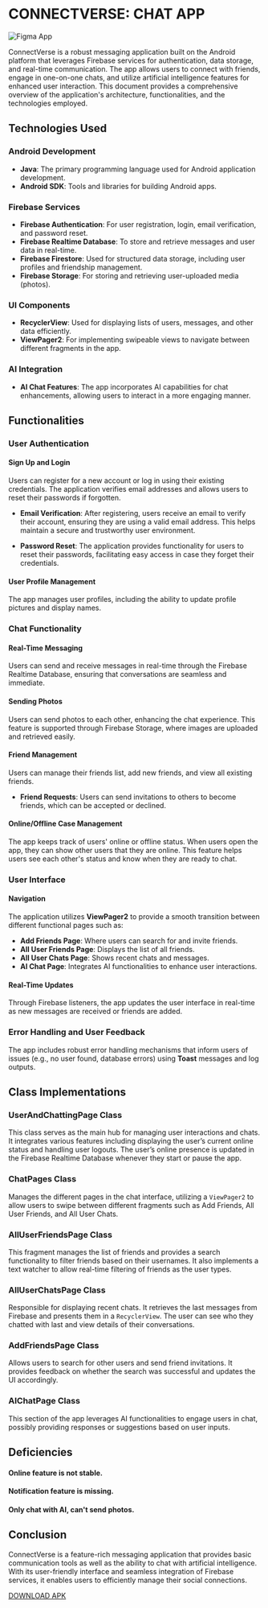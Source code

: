 # CONNECTVERSE: CHAT APP
![Figma App](https://github.com/ahmetymtkn/photo/blob/main/CONNECTVERSE.png)

ConnectVerse is a robust messaging application built on the Android platform that leverages Firebase services for authentication, data storage, and real-time communication. The app allows users to connect with friends, engage in one-on-one chats, and utilize artificial intelligence features for enhanced user interaction. This document provides a comprehensive overview of the application's architecture, functionalities, and the technologies employed.

## Technologies Used

### Android Development
- **Java**: The primary programming language used for Android application development.
- **Android SDK**: Tools and libraries for building Android apps.

### Firebase Services
- **Firebase Authentication**: For user registration, login, email verification, and password reset.
- **Firebase Realtime Database**: To store and retrieve messages and user data in real-time.
- **Firebase Firestore**: Used for structured data storage, including user profiles and friendship management.
- **Firebase Storage**: For storing and retrieving user-uploaded media (photos).

### UI Components
- **RecyclerView**: Used for displaying lists of users, messages, and other data efficiently.
- **ViewPager2**: For implementing swipeable views to navigate between different fragments in the app.

### AI Integration
- **AI Chat Features**: The app incorporates AI capabilities for chat enhancements, allowing users to interact in a more engaging manner.

## Functionalities

### User Authentication

#### Sign Up and Login
Users can register for a new account or log in using their existing credentials. The application verifies email addresses and allows users to reset their passwords if forgotten.

- **Email Verification**: After registering, users receive an email to verify their account, ensuring they are using a valid email address. This helps maintain a secure and trustworthy user environment.
  
- **Password Reset**: The application provides functionality for users to reset their passwords, facilitating easy access in case they forget their credentials.

#### User Profile Management
The app manages user profiles, including the ability to update profile pictures and display names.

### Chat Functionality

#### Real-Time Messaging
Users can send and receive messages in real-time through the Firebase Realtime Database, ensuring that conversations are seamless and immediate.

#### Sending Photos
Users can send photos to each other, enhancing the chat experience. This feature is supported through Firebase Storage, where images are uploaded and retrieved easily.

#### Friend Management
Users can manage their friends list, add new friends, and view all existing friends.

- **Friend Requests**: Users can send invitations to others to become friends, which can be accepted or declined.


#### Online/Offline Case Management
The app keeps track of users' online or offline status. When users open the app, they can show other users that they are online. This feature helps users see each other's status and know when they are ready to chat. 

### User Interface

#### Navigation
The application utilizes **ViewPager2** to provide a smooth transition between different functional pages such as:
- **Add Friends Page**: Where users can search for and invite friends.
- **All User Friends Page**: Displays the list of all friends.
- **All User Chats Page**: Shows recent chats and messages.
- **AI Chat Page**: Integrates AI functionalities to enhance user interactions.

#### Real-Time Updates
Through Firebase listeners, the app updates the user interface in real-time as new messages are received or friends are added.

### Error Handling and User Feedback
The app includes robust error handling mechanisms that inform users of issues (e.g., no user found, database errors) using **Toast** messages and log outputs.

## Class Implementations

### UserAndChattingPage Class
This class serves as the main hub for managing user interactions and chats. It integrates various features including displaying the user’s current online status and handling user logouts. The user’s online presence is updated in the Firebase Realtime Database whenever they start or pause the app.

### ChatPages Class
Manages the different pages in the chat interface, utilizing a `ViewPager2` to allow users to swipe between different fragments such as Add Friends, All User Friends, and All User Chats.

### AllUserFriendsPage Class
This fragment manages the list of friends and provides a search functionality to filter friends based on their usernames. It also implements a text watcher to allow real-time filtering of friends as the user types.

### AllUserChatsPage Class
Responsible for displaying recent chats. It retrieves the last messages from Firebase and presents them in a `RecyclerView`. The user can see who they chatted with last and view details of their conversations.

### AddFriendsPage Class
Allows users to search for other users and send friend invitations. It provides feedback on whether the search was successful and updates the UI accordingly.

### AIChatPage Class
This section of the app leverages AI functionalities to engage users in chat, possibly providing responses or suggestions based on user inputs.

## Deficiencies
#### Online feature is not stable. 
#### Notification feature is missing. 
#### Only chat with AI, can't send photos.

## Conclusion

ConnectVerse is a feature-rich messaging application that provides basic communication tools as well as the ability to chat with artificial intelligence. With its user-friendly interface and seamless integration of Firebase services, it enables users to efficiently manage their social connections.


[DOWNLOAD APK](https://github.com/ahmetymtkn/photo/releases/download/untagged-2cdfa898115c1344cb98/ConnectVerse1.3.apk)

